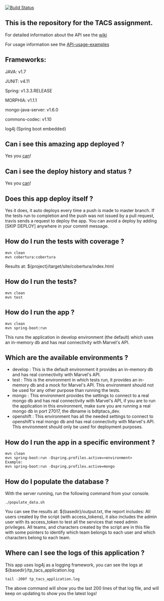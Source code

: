 [![Build Status](https://travis-ci.com/niko118/tp-tacs.svg?token=yWHUWReDvcqkbLeRzp1p&branch=master)](https://magnum.travis-ci.com/niko118/tp-tacs)

## This is the repository for the TACS assignment.

For detailed information about the API see the [wiki](https://github.com/niko118/tp-tacs/wiki)

For usage information see the [API-usage-examples](https://github.com/niko118/tp-tacs/wiki/API-usage-examples)

## Frameworks:

JAVA: v1.7

JUNIT: v4.11

Spring: v1.3.3.RELEASE

MORPHIA: v1.1.1

mongo-java-server: v1.6.0

commons-codec: v1.10

log4j (Spring boot embedded)

## Can i see this amazing app deployed ?

Yes you [can](https://tptacsutnfrba-pablogallazzi.rhcloud.com/)!

## Can i see the deploy history and status ?

Yes you [can](http://190.192.142.145/deploy/5737931a7628e17321000043)!

## Does this app deploy itself ?

Yes it does, it auto deploys every time a push is made to master branch.
If the tests run to completion and the push was not issued by a pull request, travis sends a request to deploy the app.
You can avoid a deploy by adding [SKIP DEPLOY] anywhere in your commit message.

## How do I run the tests with coverage ?

```
mvn clean
mvn cobertura:cobertura
```

Results at: ${project}/target/site/cobertura/index.html

## How do I run the tests?

```
mvn clean
mvn test
```

## How do I run the app ?

```
mvn clean
mvn spring-boot:run
```

This runs the application in develop environment (the default) which uses an in-memory db and has real connectivity with Marvel's API.

## Which are the available environments ?

* develop : This is the default environment it provides an in-memory db and has real connectivity with Marvel's API.
* test : This is the environment in which tests run, it provides an in-memory db and a mock for Marvel's API. This environment should not be used for any other purpose than running the tests.
* mongo : This environment provides the settings to connect to a real mongo db and has real connectivity with Marvel's API, if you are to run the application in this environment, make sure you are running a real mongo db in port 27017, the dbname is bdtptacs_dev.
* openshift : This environment has all the needed settings to connect to openshift's real mongo db and has real connectivity with Marvel's API. This environment should only be used for deployment purposes.

## How do I run the app in a specific environment ?

```
mvn clean
mvn spring-boot:run -Dspring.profiles.active=<environment>
Example:
mvn spring-boot:run -Dspring.profiles.active=mongo
```

## How do I populate the database ?

With the server running, run the following command from your console.

```
./populate_data.sh
```

You can see the results at: ${basedir}/output.txt, the report includes:
All users created by the script (with access_tokens), it also includes the admin user with its 
access_token to test all the services that need admin privileges.
All teams, and characters created by the script are in this file with some pointers to
identify which team belongs to each user and which characters belong to each team.

## Where can I see the logs of this application ?

This app uses log4j as a logging framework, you can see the logs at ${basedir}/tp_tacs_application.log

```
tail -200f tp_tacs_application.log
```

The above command will show you the last 200 lines of that log file, and will keep on updating to show you the latest logs!